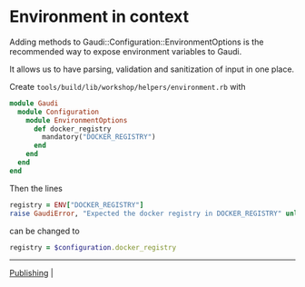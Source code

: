 # Environment in context

Adding methods to Gaudi::Configuration::EnvironmentOptions is the recommended way to expose environment variables to Gaudi.

It allows us to have parsing, validation and sanitization of input in one place.

Create `tools/build/lib/workshop/helpers/environment.rb` with

```ruby
module Gaudi
  module Configuration
    module EnvironmentOptions
      def docker_registry
        mandatory("DOCKER_REGISTRY")
      end
    end
  end
end
```

Then the lines

```ruby
registry = ENV["DOCKER_REGISTRY"]
raise GaudiError, "Expected the docker registry in DOCKER_REGISTRY" unless registry
```

can be changed to

```ruby
registry = $configuration.docker_registry
```

----
[Publishing](06.md) | [](08.md)

